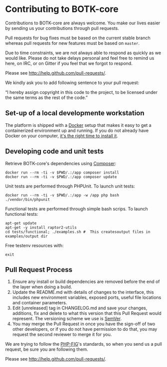 # Contributing to BOTK-core #

Contributions to BOTK-core are always welcome. You make our lives easier by
sending us your contributions through pull requests.

Pull requests for bug fixes must be based on the current stable branch whereas
pull requests for new features must be based on `master`.

Due to time constraints, we are not always able to respond as quickly as we
would like. Please do not take delays personal and feel free to remind us here,
on IRC, or on Gitter if you feel that we forgot to respond.

Please see http://help.github.com/pull-requests/.

We kindly ask you to add following sentence to your pull request:

“I hereby assign copyright in this code to the project, to be licensed under the same terms as the rest of the code.”

## Set-up of a local developmente workstation

The platform is shipped with a [Docker](https://docker.com) setup that makes it easy to get a containerized environment up and running. 
If you do not already have Docker on your computer, 
[it's the right time to install it](https://docs.docker.com/install/). 


## Developing code and unit tests

Retrieve BOTK-core's dependencies using [Composer](http://getcomposer.org/):


```shell
docker run --rm -ti -v $PWD/.:/app composer install
docker run --rm -ti -v $PWD/.:/app composer update
```


Unit tests are performed through PHPUnit. To launch unit tests:

```shell
docker run --rm -ti -v $PWD/.:/app -w /app php bash
./vendor/bin/phpunit
```

Functional tests are performed through simple bash scrips. To launch functional tests:

```shell
apt-get update
apt-get -y install raptor2-utils
cd tests/functional; ./examples.sh #  This createsoutput files in examples/output dir
```

Free testenv resources with:

```shell
exit
```


## Pull Request Process

1. Ensure any install or build dependencies are removed before the end of the layer when doing a 
   build.
2. Update the README.md with details of changes to the interface, this includes new environment 
   variables, exposed ports, useful file locations and container parameters.
3. Edit [unreleased] tag in CHANGELOG.md and save your changes, additions, fix and delete to what this version that this
   Pull Request would represent. The versioning scheme we use is [SemVer](http://semver.org/).
4. You may merge the Pull Request in once you have the sign-off of two other developers, or if you 
   do not have permission to do that, you may request the second reviewer to merge it for you.

We are trying to follow the [PHP-FIG](http://www.php-fig.org)'s standards, so
when you send us a pull request, be sure you are following them.

Please see http://help.github.com/pull-requests/.

